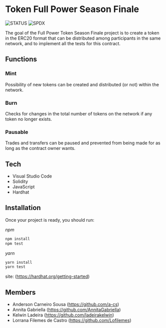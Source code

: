 
# Token Full Power Season Finale
![STATUS](https://img.shields.io/badge/STATUS-CONCLU%C3%8DDO-green)
![SPDX](https://img.shields.io/badge/STASPDX--License--IdentifierTUS-Unlicense-brightgreen)

The goal of the Full Power Token Season Finale project is to create a token in the ERC20 format that can be distributed among participants in the same network, and to implement all the tests for this contract. 

## Functions

### Mint 

Possibility of new tokens can be created and distributed (or not) within the network.
### Burn

Checks for changes in the total number of tokens on the network if any token no longer exists.

### Pausable

Trades and transfers can be paused and prevented from being made for as long as the contract owner wants.


## Tech

- Visual Studio Code 
- Solidity
- JavaScript
- Hardhat

## Installation

Once your project is ready, you should run:

_npm_
```sh
npm install
npm test
```
_yarn_
```sh
yarn install
yarn test

```

site: (https://hardhat.org/getting-started)
## Members
 - Anderson Carneiro Sousa (https://github.com/a-cs)
 - Annita Gabriella (https://github.com/AnnitaGabriella)
 - Kelwin Ladeira (https://github.com/ladeirakelwin)
 - Lorrana Filemes de Castro (https://github.com/Lofilemes)










